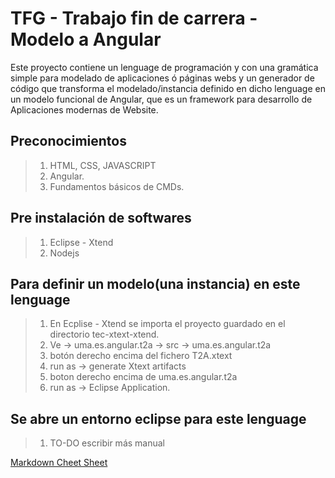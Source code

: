 # TFG - Trabajo fin de carrera - Modelo a Angular
Este proyecto contiene un lenguage de programación y con una gramática simple para modelado de aplicaciones 
ó páginas webs y un generador de código que transforma el modelado/instancia definido en dicho lenguage en un modelo funcional de Angular, que es un framework para 
desarrollo de Aplicaciones modernas de Website.

## Preconocimientos
> 1. HTML, CSS, JAVASCRIPT
> 2. Angular.
> 3. Fundamentos básicos de CMDs. 

## Pre instalación de softwares
> 1. Eclipse - Xtend
> 2. Nodejs

## Para definir un modelo(una instancia) en este lenguage
> 1. En Ecplise - Xtend se importa el proyecto guardado en el directorio tec-xtext-xtend.
> 2. Ve -> uma.es.angular.t2a -> src -> uma.es.angular.t2a
> 3. botón derecho encima del fichero T2A.xtext
> 4. run as -> generate Xtext artifacts
> 5. boton derecho encima de uma.es.angular.t2a
> 6. run as -> Eclipse Application.

## Se abre un entorno eclipse para este lenguage
> 1. TO-DO escribir más manual

[Markdown Cheet Sheet](https://www.markdownguide.org/cheat-sheet/)


